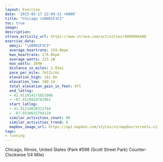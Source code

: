 ```yaml
---
layout: Exercise
date: '2023-05-17 22:09:31 +0000'
title: "Chicago \U0001F3C3"
toc: true
image:
description:
strava_activity_url: https://www.strava.com/activities/9090904488
exercise_data:
  emoji: "\U0001F3C3"
  average_heartrate: 159.0bpm
  max_heartrate: 174.0bpm
  average_watts: 323.1W
  max_watts: 384W
  distance_in_miles: 2.01mi
  pace_per_mile: 7m12s/mi
  elevation_high: 181.6m
  elevation_low: 180.1m
  total_elevation_gain_in_feet: 0ft
  end_latlng:
  - 41.911914171651006
  - -87.6510910782963
  start_latlng:
  - 41.91216638311744
  - -87.6530615799129
  similar_activities_count: 86
  similar_activities_trend: 0
  mapbox_image_url: https://api.mapbox.com/styles/v1/mapbox/streets-v11/static/path-5+787af2-1.0(g%7Bx~Fvk~uOAcBI%5B%3FMBIt%40cAJWVa%40Xk%40TyA%40sAHe%40%40iB%60%40KDCBGAe%40M%7BA%40%7BGKqC%3F%7DCEkABYDMPQv%40k%40L%3F%5EDHDF%5CBxCBjADPJTRLt%40HR%3Fd%40MLIPWDOAaDEc%40GUQSUEo%40Em%40FSJSXCNCh%40Dn%40A%7CABPJTVPTDz%40%40%60%40IVSHUBQEqDCQO%5BSK_%40C%7D%40BQBQLKRIj%40Bb%40%3FpBBZDLVTRF%60A%3FZCNGRWHWBQAqAG_BSc%40IGa%40IaABWBONKTGb%40C%7C%40BdAHr%40DNNLZLJBl%40%3Fd%40IRQHMH%5D%40QEkDEOIMWQSG%5DBo%40E_%40HEAgDAWHKJAFAPBh%40T~B%40%5CEzEBt%40C~%40Bv%40%3FbCLbBAJEJCbADnFAb%40),pin-s-s+e5b22e(-87.65132,41.91172),pin-s-f+89ae00(-87.64983000000004,41.910999999999994)/auto/800x800?access_token=pk.eyJ1Ijoiam9zaGJlY2ttYW4iLCJhIjoiY205eWR2aDd1MWZ6djJrbXc4a3M0bWZleiJ9.XiG9OWkNcZk2QzjJbxLB4A
tags:
- running
---
```




Chicago, Illinois, United States (Park #598 (Scott Street Park) Counter-Clockwise 1/4 Mile)
